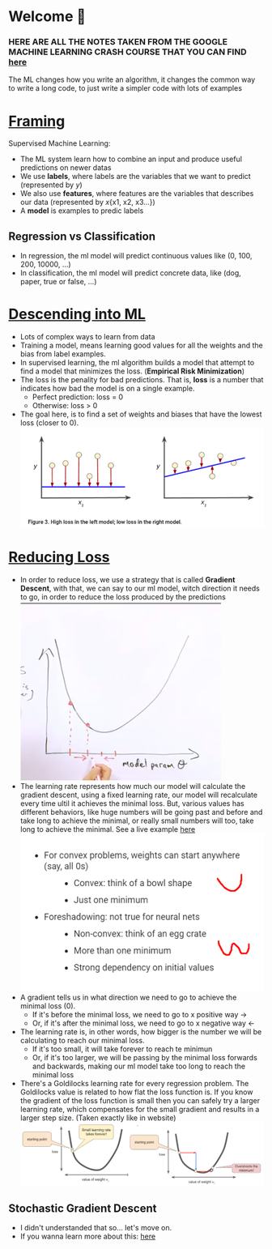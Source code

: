 # Welcome 👋

### HERE ARE ALL THE NOTES TAKEN FROM THE GOOGLE MACHINE LEARNING CRASH COURSE THAT YOU CAN FIND [here](https://developers.google.com/machine-learning/crash-course)

The ML changes how you write an algorithm, it changes the common way to write a long code, to just write a simpler code with lots of examples

# [Framing](https://developers.google.com/machine-learning/crash-course/framing/ml-terminology)

Supervised Machine Learning:

-   The ML system learn how to combine an input and produce useful predictions on newer datas
-   We use **labels**, where labels are the variables that we want to predict (represented by _y_)
-   We also use **features**, where features are the variables that describes our data (represented by _x_{x1, x2, x3...})
-   A **model** is examples to predic labels

## Regression vs Classification

-   In regression, the ml model will predict continuous values like (0, 100, 200, 10000, ...)
-   In classification, the ml model will predict concrete data, like (dog, paper, true or false, ...)

# [Descending into ML](https://developers.google.com/machine-learning/crash-course/descending-into-ml/linear-regression)

-   Lots of complex ways to learn from data
-   Training a model, means learning good values for all the weights and the bias from label examples.
-   In supervised learning, the ml algorithm builds a model that attempt to find a model that minimizes the loss. (**Empirical Risk Minimization**)
-   The loss is the penality for bad predictions. That is, **loss** is a number that indicates how bad the model is on a single example.
    -   Perfect prediction: loss = 0
    -   Otherwise: loss > 0
-   The goal here, is to find a set of weights and biases that have the lowest loss (closer to 0).
    ![Loss Graph](./README-imgs/LossGraph.png "Loss Graph")

# [Reducing Loss](https://developers.google.com/machine-learning/crash-course/reducing-loss/an-iterative-approach)

-   In order to reduce loss, we use a strategy that is called **Gradient Descent**, with that, we can say to our ml model, witch direction it needs to go, in order to reduce the loss produced by the predictions
    ![Gradient Descent](./README-imgs/GradientDescentExample.png "Gradient Descent Example")
-   The learning rate represents how much our model will calculate the gradient descent, using a fixed learning rate, our model will recalculate every time ultil it achieves the minimal loss. But, various values has different behaviors, like huge numbers will be going past and before and take long to achieve the minimal, or really small numbers will too, take long to achieve the minimal. See a live example [here](https://developers.google.com/machine-learning/crash-course/fitter/graph)
    ![Weight Initialization](./README-imgs/WeightInitialization.png "Weight Initialization")
-   A gradient tells us in what direction we need to go to achieve the minimal loss (0).
    -   If it's before the minimal loss, we need to go to x positive way ->
    -   Or, if it's after the minimal loss, we need to go to x negative way <-
-   The learning rate is, in other words, how bigger is the number we will be calculating to reach our minimal loss.
    -   If it's too small, it will take forever to reach te minimun
    -   Or, if it's too larger, we will be passing by the minimal loss forwards and backwards, making our ml model take too long to reach the minimal loss
-   There's a Goldilocks learning rate for every regression problem. The Goldilocks value is related to how flat the loss function is. If you know the gradient of the loss function is small then you can safely try a larger learning rate, which compensates for the small gradient and results in a larger step size. (Taken exactly like in website)
    ![Learning Rate](./README-imgs/LearningRate.png "Learning Rate Problems")

## Stochastic Gradient Descent

-   I didn't understanded that so... let's move on.
-   If you wanna learn more about this: [here](https://developers.google.com/machine-learning/crash-course/reducing-loss/stochastic-gradient-descent)
